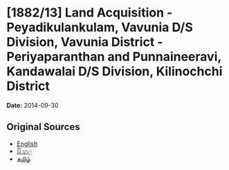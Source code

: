 # [1882/13] Land Acquisition - Peyadikulankulam, Vavunia D/S Division, Vavunia District - Periyaparanthan and Punnaineeravi, Kandawalai D/S Division, Kilinochchi District

**Date:** 2014-09-30

## Original Sources

- [English](https://documents.gov.lk/view/extra-gazettes/2014/9/1882-13_E.pdf)
- [සිංහල](https://documents.gov.lk/view/extra-gazettes/2014/9/1882-13_S.pdf)
- [தமிழ்](https://documents.gov.lk/view/extra-gazettes/2014/9/1882-13_T.pdf)
